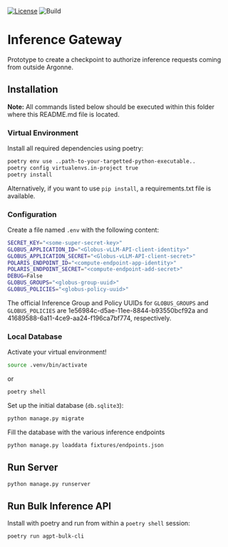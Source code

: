 [![License](https://img.shields.io/badge/License-Apache%202.0-blue.svg)](https://opensource.org/licenses/Apache-2.0)
![Build](https://github.com/auroraGPT-ANL/inference-gateway/workflows/Django/badge.svg)

# Inference Gateway
Prototype to create a checkpoint to authorize inference requests coming from outside Argonne.

## Installation

**Note:** All commands listed below should be executed within this folder where this README.md file is located.

### Virtual Environment
Install all required dependencies using poetry:

```bash
poetry env use ..path-to-your-targetted-python-executable..
poetry config virtualenvs.in-project true
poetry install
```

Alternatively, if you want to use `pip install`, a requirements.txt file is available.

### Configuration
Create a file named ``.env`` with the following content:

```bash
SECRET_KEY="<some-super-secret-key>"
GLOBUS_APPLICATION_ID="<Globus-vLLM-API-client-identity>"
GLOBUS_APPLICATION_SECRET="<Globus-vLLM-API-client-secret>"
POLARIS_ENDPOINT_ID="<compute-endpoint-app-identity>"
POLARIS_ENDPOINT_SECRET="<compute-endpoint-add-secret>"
DEBUG=False
GLOBUS_GROUPS="<globus-group-uuid>"
GLOBUS_POLICIES="<globus-policy-uuid>"
```

The official Inference Group and Policy UUIDs for `GLOBUS_GROUPS` and `GLOBUS_POLICIES` are 1e56984c-d5ae-11ee-8844-b93550bcf92a and 41689588-6a11-4ce9-aa24-f196ca7bf774, respectively.

### Local Database

Activate your virtual environment!

```bash
source .venv/bin/activate
```
or
```bash
poetry shell
```

Set up the initial database (``db.sqlite3``):
```bash
python manage.py migrate
```

Fill the database with the various inference endpoints
```bash
python manage.py loaddata fixtures/endpoints.json
```

## Run Server

```bash
python manage.py runserver
```

## Run Bulk Inference API

Install with poetry and run from within a `poetry shell` session:

```
poetry run agpt-bulk-cli
```
